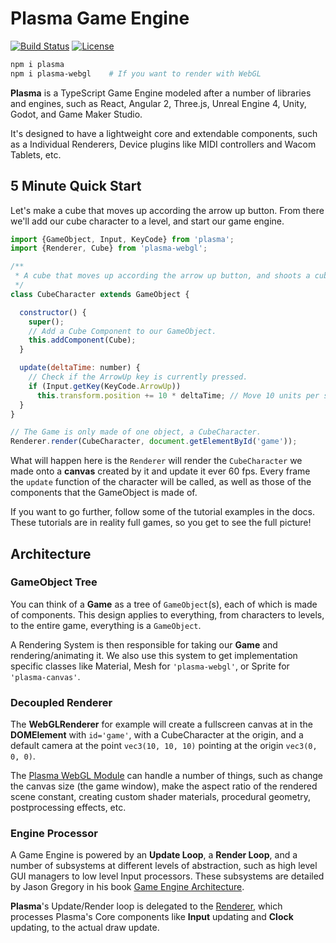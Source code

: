 <!--![Plasma Cover](docs/cover.svg)-->

# Plasma Game Engine

[![Build Status](https://api.travis-ci.org/alaingalvan/Plasma.svg)](https://api.travis-ci.org/alaingalvan/Plasma) [![License](http://img.shields.io/:license-mit-blue.svg)](http://mit-license.org)

```bash
npm i plasma
npm i plasma-webgl    # If you want to render with WebGL
```

**Plasma** is a TypeScript Game Engine modeled after a number of libraries and engines, such as React, Angular 2, Three.js, Unreal Engine 4, Unity, Godot, and Game Maker Studio.

It's designed to have a lightweight core and extendable components, such as a Individual Renderers, Device plugins like MIDI controllers and Wacom Tablets, etc.

<!-- * [Versions - Currently @ 1.0.0](https://github.com/alaingalvan/plasma/versions)
* [Documentation](docs/readme.md)
* [Donations](https://alain.xyz/donate) -->

## 5 Minute Quick Start

Let's make a cube that moves up according the arrow up button. From there we'll add our cube character to a level, and start our game engine.

```javascript
import {GameObject, Input, KeyCode} from 'plasma';
import {Renderer, Cube} from 'plasma-webgl';

/**
 * A cube that moves up according the arrow up button, and shoots a cube.
 */
class CubeCharacter extends GameObject {

  constructor() {
    super();
    // Add a Cube Component to our GameObject.
    this.addComponent(Cube);
  }

  update(deltaTime: number) {    
    // Check if the ArrowUp key is currently pressed.
    if (Input.getKey(KeyCode.ArrowUp))
      this.transform.position += 10 * deltaTime; // Move 10 units per second
  }
}

// The Game is only made of one object, a CubeCharacter.
Renderer.render(CubeCharacter, document.getElementById('game'));
```

What will happen here is the `Renderer` will render the `CubeCharacter` we made onto a **canvas** created by it and update it ever 60 fps. Every frame the `update` function of the character will be called, as well as those of the components that the GameObject is made of.

If you want to go further, follow some of the tutorial examples in the docs. These tutorials are in reality full games, so you get to see the full picture!

<!-- #### Easy

- [Anaconda - Snake Clone]()
- [Blitz - 1984 Clone]()

#### Intermediate

- [PXWars - Top Down Shooter]()
- [SoundStrike - MIDI Piano Practice]()

#### Challenging

- [Beast - Monster RPG]()
- [Ora - 2D Platformer]()
- [Caliber - Online Shooter]() -->

## Architecture

<!-- ![Game Tree](docs/img/gametree.svg) -->

### GameObject Tree

You can think of a **Game** as a tree of `GameObject`(s), each of which is made of components. This design applies to everything, from characters to levels, to the entire game, everything is a `GameObject`.

A Rendering System is then responsible for taking our **Game** and rendering/animating it. We also use this system to get implementation specific classes like Material, Mesh for `'plasma-webgl'`, or Sprite for `'plasma-canvas'`.

### Decoupled Renderer

<!-- ![Renderer Diagram](docs/img/renderer.svg) -->

The **WebGLRenderer** for example will create a fullscreen canvas at in the **DOMElement** with `id='game'`, with a CubeCharacter at the origin, and a default camera at the point `vec3(10, 10, 10)` pointing at the origin `vec3(0, 0, 0)`.

The [Plasma WebGL Module](https://github.com/alaingalvan/plasma-webgl/docs) can handle a number of things, such as change the canvas size (the game window), make the aspect ratio of the rendered scene constant, creating custom shader materials, procedural geometry, postprocessing effects, etc.  

### Engine Processor

A Game Engine is powered by an **Update Loop**, a **Render Loop**, and a number of subsystems at different levels of abstraction, such as high level GUI managers to low level Input processors. These subsystems are detailed by Jason Gregory in his book [Game Engine Architecture](https://books.google.com/books?id=MCQbBAAAQBAJ&lpg=PP1&dq=page%2033%20game%20engine%20architecture&pg=PA33#v=onepage&q=33&f=false).

**Plasma**'s Update/Render loop is delegated to the [Renderer](), which processes Plasma's Core components like **Input** updating and **Clock** updating, to the actual draw update.

